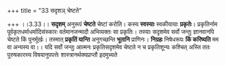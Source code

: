 +++
title = "33 सदृशञ् चेष्टते"

+++
।।3.33।। **सदृशम्** अनुरूपं **चेष्टते** चेष्टां करोति। कस्य **स्वस्याः**
स्वकीयायाः **प्रकृतेः**। प्रकृतिर्नाम पूर्वकृतधर्माधर्मादिसंस्कारः
वर्तमानजन्मादौ अभिव्यक्तः सा प्रकृतिः। तस्याः सदृशमेव सर्वो जन्तुः
ज्ञानवानपि चेष्टते किं पुनर्मूर्खः। तस्मात् **प्रकृतिं यान्ति**
अनुगच्छन्ति **भूतानि** प्राणिनः। **निग्रहः** निषेधरूपः **किं करिष्यति**
मम वा अन्यस्य वा।। यदि सर्वो जन्तुः आत्मनः प्रकृतिसदृशमेव चेष्टते न च
प्रकृतिशून्यः कश्चित् अस्ति ततः पुरुषकारस्य विषयानुपपत्तेः
शास्त्रानर्थक्यप्राप्तौ इदमुच्यते
